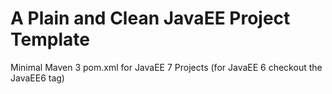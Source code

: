 A Plain and Clean JavaEE Project Template
=====================

Minimal Maven 3 pom.xml for JavaEE 7 Projects (for JavaEE 6 checkout the JavaEE6 tag)
